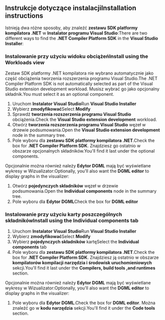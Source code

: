 ## <a name="installation-instructions"></a><span data-ttu-id="87fc8-101">Instrukcje dotyczące instalacji</span><span class="sxs-lookup"><span data-stu-id="87fc8-101">Installation instructions</span></span> 

<span data-ttu-id="87fc8-102">Istnieją dwa różne sposoby, aby znaleźć **zestawu SDK platformy kompilatora .NET** w **Instalator programu Visual Studio**:</span><span class="sxs-lookup"><span data-stu-id="87fc8-102">There are two different ways to find the **.NET Compiler Platform SDK** in the **Visual Studio Installer**:</span></span>

### <a name="install-using-the-workloads-view"></a><span data-ttu-id="87fc8-103">Instalowanie przy użyciu widoku obciążeń</span><span class="sxs-lookup"><span data-stu-id="87fc8-103">Install using the Workloads view</span></span>

<span data-ttu-id="87fc8-104">Zestaw SDK platformy .NET kompilatora nie wybrano automatycznie jako część obciążenia tworzenia rozszerzenia programu Visual Studio.</span><span class="sxs-lookup"><span data-stu-id="87fc8-104">The .NET Compiler Platform SDK is not automatically selected as part of the Visual Studio extension development workload.</span></span> <span data-ttu-id="87fc8-105">Musisz wybrać go jako opcjonalny składnik.</span><span class="sxs-lookup"><span data-stu-id="87fc8-105">You must select it as an optional component.</span></span>

1. <span data-ttu-id="87fc8-106">Uruchom **Instalator Visual Studio**</span><span class="sxs-lookup"><span data-stu-id="87fc8-106">Run **Visual Studio Installer**</span></span> 
1. <span data-ttu-id="87fc8-107">Wybierz **zmodyfikować**</span><span class="sxs-lookup"><span data-stu-id="87fc8-107">Select **Modify**</span></span> 
1. <span data-ttu-id="87fc8-108">Sprawdź **tworzenia rozszerzenia programu Visual Studio** obciążenia.</span><span class="sxs-lookup"><span data-stu-id="87fc8-108">Check the **Visual Studio extension development** workload.</span></span>
1. <span data-ttu-id="87fc8-109">Otwórz **tworzenia rozszerzenia programu Visual Studio** węzeł w drzewie podsumowania.</span><span class="sxs-lookup"><span data-stu-id="87fc8-109">Open the **Visual Studio extension development** node in the summary tree.</span></span>
1. <span data-ttu-id="87fc8-110">Pole wyboru dla **zestawu SDK platformy kompilatora .NET**.</span><span class="sxs-lookup"><span data-stu-id="87fc8-110">Check the box for **.NET Compiler Platform SDK**.</span></span> <span data-ttu-id="87fc8-111">Znajdziesz go ostatnio w obszarze opcjonalnych składników.</span><span class="sxs-lookup"><span data-stu-id="87fc8-111">You'll find it last under the optional components.</span></span>

<span data-ttu-id="87fc8-112">Opcjonalnie można również należy **Edytor DGML** mają być wyświetlane wykresy w Wizualizator:</span><span class="sxs-lookup"><span data-stu-id="87fc8-112">Optionally, you'll also want the **DGML editor** to display graphs in the visualizer:</span></span>

1. <span data-ttu-id="87fc8-113">Otwórz **pojedynczych składników** węzeł w drzewie podsumowania.</span><span class="sxs-lookup"><span data-stu-id="87fc8-113">Open the **Individual components** node in the summary tree.</span></span>
1. <span data-ttu-id="87fc8-114">Pole wyboru dla **Edytor DGML**</span><span class="sxs-lookup"><span data-stu-id="87fc8-114">Check the box for **DGML editor**</span></span>

### <a name="install-using-the-individual-components-tab"></a><span data-ttu-id="87fc8-115">Instalowanie przy użyciu karty poszczególnych składników</span><span class="sxs-lookup"><span data-stu-id="87fc8-115">Install using the Individual components tab</span></span>

1. <span data-ttu-id="87fc8-116">Uruchom **Instalator Visual Studio**</span><span class="sxs-lookup"><span data-stu-id="87fc8-116">Run **Visual Studio Installer**</span></span> 
1. <span data-ttu-id="87fc8-117">Wybierz **zmodyfikować**</span><span class="sxs-lookup"><span data-stu-id="87fc8-117">Select **Modify**</span></span> 
1. <span data-ttu-id="87fc8-118">Wybierz **pojedynczych składników** kartę</span><span class="sxs-lookup"><span data-stu-id="87fc8-118">Select the **Individual components** tab</span></span> 
1. <span data-ttu-id="87fc8-119">Pole wyboru dla **zestawu SDK platformy kompilatora .NET**.</span><span class="sxs-lookup"><span data-stu-id="87fc8-119">Check the box for **.NET Compiler Platform SDK**.</span></span> <span data-ttu-id="87fc8-120">Znajdziesz ją ostatnio w obszarze **kompilatorów kompilacji narzędzia i środowisk uruchomieniowych** sekcji.</span><span class="sxs-lookup"><span data-stu-id="87fc8-120">You'll find it last under the **Compilers, build tools ,and runtimes** section.</span></span>

<span data-ttu-id="87fc8-121">Opcjonalnie można również należy **Edytor DGML** mają być wyświetlane wykresy w Wizualizator:</span><span class="sxs-lookup"><span data-stu-id="87fc8-121">Optionally, you'll also want the **DGML editor** to display graphs in the visualizer:</span></span>

1. <span data-ttu-id="87fc8-122">Pole wyboru dla **Edytor DGML**.</span><span class="sxs-lookup"><span data-stu-id="87fc8-122">Check the box for **DGML editor**.</span></span> <span data-ttu-id="87fc8-123">Można znaleźć go w **kodu narzędzia** sekcji.</span><span class="sxs-lookup"><span data-stu-id="87fc8-123">You'll find it under the **Code tools** section.</span></span>
